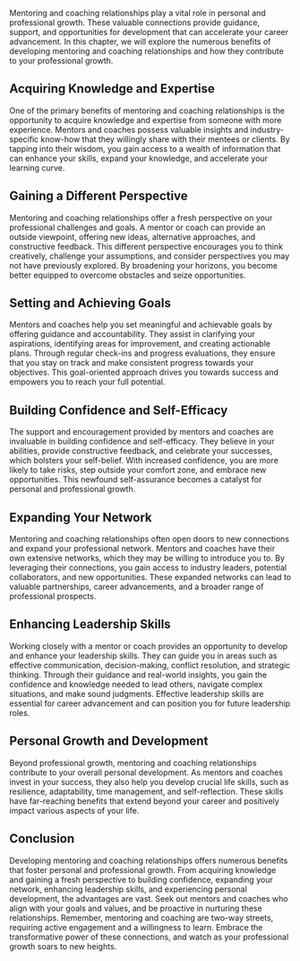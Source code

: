 
Mentoring and coaching relationships play a vital role in personal and professional growth. These valuable connections provide guidance, support, and opportunities for development that can accelerate your career advancement. In this chapter, we will explore the numerous benefits of developing mentoring and coaching relationships and how they contribute to your professional growth.

## Acquiring Knowledge and Expertise

One of the primary benefits of mentoring and coaching relationships is the opportunity to acquire knowledge and expertise from someone with more experience. Mentors and coaches possess valuable insights and industry-specific know-how that they willingly share with their mentees or clients. By tapping into their wisdom, you gain access to a wealth of information that can enhance your skills, expand your knowledge, and accelerate your learning curve.

## Gaining a Different Perspective

Mentoring and coaching relationships offer a fresh perspective on your professional challenges and goals. A mentor or coach can provide an outside viewpoint, offering new ideas, alternative approaches, and constructive feedback. This different perspective encourages you to think creatively, challenge your assumptions, and consider perspectives you may not have previously explored. By broadening your horizons, you become better equipped to overcome obstacles and seize opportunities.

## Setting and Achieving Goals

Mentors and coaches help you set meaningful and achievable goals by offering guidance and accountability. They assist in clarifying your aspirations, identifying areas for improvement, and creating actionable plans. Through regular check-ins and progress evaluations, they ensure that you stay on track and make consistent progress towards your objectives. This goal-oriented approach drives you towards success and empowers you to reach your full potential.

## Building Confidence and Self-Efficacy

The support and encouragement provided by mentors and coaches are invaluable in building confidence and self-efficacy. They believe in your abilities, provide constructive feedback, and celebrate your successes, which bolsters your self-belief. With increased confidence, you are more likely to take risks, step outside your comfort zone, and embrace new opportunities. This newfound self-assurance becomes a catalyst for personal and professional growth.

## Expanding Your Network

Mentoring and coaching relationships often open doors to new connections and expand your professional network. Mentors and coaches have their own extensive networks, which they may be willing to introduce you to. By leveraging their connections, you gain access to industry leaders, potential collaborators, and new opportunities. These expanded networks can lead to valuable partnerships, career advancements, and a broader range of professional prospects.

## Enhancing Leadership Skills

Working closely with a mentor or coach provides an opportunity to develop and enhance your leadership skills. They can guide you in areas such as effective communication, decision-making, conflict resolution, and strategic thinking. Through their guidance and real-world insights, you gain the confidence and knowledge needed to lead others, navigate complex situations, and make sound judgments. Effective leadership skills are essential for career advancement and can position you for future leadership roles.

## Personal Growth and Development

Beyond professional growth, mentoring and coaching relationships contribute to your overall personal development. As mentors and coaches invest in your success, they also help you develop crucial life skills, such as resilience, adaptability, time management, and self-reflection. These skills have far-reaching benefits that extend beyond your career and positively impact various aspects of your life.

## Conclusion

Developing mentoring and coaching relationships offers numerous benefits that foster personal and professional growth. From acquiring knowledge and gaining a fresh perspective to building confidence, expanding your network, enhancing leadership skills, and experiencing personal development, the advantages are vast. Seek out mentors and coaches who align with your goals and values, and be proactive in nurturing these relationships. Remember, mentoring and coaching are two-way streets, requiring active engagement and a willingness to learn. Embrace the transformative power of these connections, and watch as your professional growth soars to new heights.
